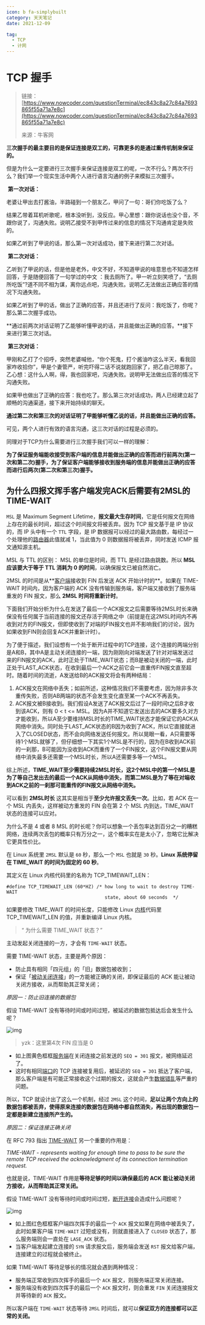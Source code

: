 ```yaml
---
icon: b fa-simplybuilt
category: 天天笔记
date: 2021-12-09

tag:
  - TCP
  - 计网
---
```


# TCP 握手

> 链接：[https://www.nowcoder.com/questionTerminal/ec843c8a27c84a7693865f55a71a7e8c](https://www.nowcoder.com/questionTerminal/ec843c8a27c84a7693865f55a71a7e8c)
>
> 来源：牛客网


**三次握手的最主要目的是保证连接是双工的，可靠更多的是通过重传机制来保证的。**  

​      但是为什么一定要进行三次握手来保证连接是双工的呢，一次不行么？两次不行么？我们举一个现实生活中两个人进行语言沟通的例子来模拟三次握手。 

​      **第一次对话：**  

​    老婆让甲出去打酱油，半路碰到一个朋友乙，甲问了一句：哥们你吃饭了么？ 

  结果乙带着耳机听歌呢，根本没听到，没反应。甲心里想：跟你说话也没个音，不跟你说了，沟通失败。说明乙接受不到甲传过来的信息的情况下沟通肯定是失败的。 

  如果乙听到了甲说的话，那么第一次对话成功，接下来进行第二次对话。 

​      **第二次对话：**  

​     乙听到了甲说的话，但是他是老外，中文不好，不知道甲说的啥意思也不知道怎样回答，于是随便回答了一句学过的中文  ：我去厕所了。甲一听立刻笑喷了，“去厕所吃饭”?道不同不相为谋，离你远点吧，沟通失败。说明乙无法做出正确应答的情况下沟通失败。 

  如果乙听到了甲的话，做出了正确的应答，并且还进行了反问：我吃饭了，你呢？那么第二次握手成功。 

  **通过前两次对话证明了乙能够听懂甲说的话，并且能做出正确的应答。**接下来进行第三次对话。 

​      **第三次对话：**  

  甲刚和乙打了个招呼，突然老婆喊他，“你个死鬼，打个酱油咋这么半天，看我回家咋收拾你”，甲是个妻管严，听完吓得二话不说就跑回家了，把乙自己晾那了。乙心想：这什么人啊，得，我也回家吧，沟通失败。说明甲无法做出应答的情况下沟通失败。 

  如果甲也做出了正确的应答：我也吃了。那么第三次对话成功，两人已经建立起了顺畅的沟通渠道，接下来开始持续的聊天。 

  **通过第二次和第三次的对话证明了甲能够听懂乙说的话，并且能做出正确的应答。**

  可见，两个人进行有效的语言沟通，这三次对话的过程是必须的。 

  同理对于TCP为什么需要进行三次握手我们可以一样的理解： 

​            **为了保证服务端能收接受到客户端的信息并能做出正确的应答而进行前两次(第一次和第二次)握手，为了保证客户端能够接收到服务端的信息并能做出正确的应答而进行后两次(第二次和第三次)握手。**



## 为什么四报文挥手客户端发完ACK后需要有2MSL的TIME-WAIT

`MSL` 是 Maximum Segment Lifetime，**报文最大生存时间**，它是任何报文在网络上存在的最长时间，超过这个时间报文将被丢弃。因为 TCP 报文基于是 IP 协议的，而 IP 头中有一个 `TTL` 字段，是 IP 数据报可以经过的最大路由数，每经过一个处理他的[路由器](https://www.zhihu.com/search?q=路由器&search_source=Entity&hybrid_search_source=Entity&hybrid_search_extra={"sourceType"%3A"answer"%2C"sourceId"%3A2005038284})此值就减 1，当此值为 0 则数据报将被丢弃，同时发送 ICMP 报文通知源主机。

MSL 与 TTL 的区别： MSL 的单位是时间，而 TTL 是经过路由跳数。所以 **MSL 应该要大于等于 TTL 消耗为 0 的时间**，以确保报文已被自然消亡。

2MSL 的时间是从**[客户端](https://www.zhihu.com/search?q=客户端&search_source=Entity&hybrid_search_source=Entity&hybrid_search_extra={"sourceType"%3A"answer"%2C"sourceId"%3A2005038284})接收到 FIN 后发送 ACK 开始计时的**。如果在 TIME-WAIT 时间内，因为客户端的 ACK 没有传输到服务端，客户端又接收到了服务端重发的 FIN 报文，那么 **2MSL 时间将重新计时**。

下面我们开始分析为什么在发送了最后一个ACK报文之后需要等待2MSL时长来确保没有任何属于当前连接的报文还存活于网络之中（前提是在这2MSL时间内不再收到对方的FIN报文，但即使收到了对端的FIN报文也并不影响我们的讨论，因为如果收到FIN则会回复ACK并重新计时）。

为了便于描述，我们设想有一个处于断开过程中的TCP连接，这个连接的两端分别是A和B，其中A是主动关闭连接的一端，因为刚刚向对端发送了针对对端发送过来的FIN报文的ACK，此时正处于TIME_WAIT状态；而B是被动关闭的一端，此时正处于LAST_ACK状态，在收到最后一个ACK之前它会一直重传FIN报文直至超时。随着时间的流逝，A发送给B的ACK报文将会有两种结局：

1. ACK报文在网络中丢失；如前所述，这种情况我们不需要考虑，因为除非多次重传失败，否则AB两端的状态不会发生变化直至某一个ACK不再丢失。
2. ACK报文被B接收到。我们假设A发送了ACK报文后过了一段时间t之后B才收到该ACK，则有 0 < t <= MSL。因为A并不知道它发送出去的ACK要多久对方才能收到，所以A至少要维持MSL时长的TIME_WAIT状态才能保证它的ACK从网络中消失。同时处于LAST_ACK状态的B因为收到了ACK，所以它直接就进入了CLOSED状态，而不会向网络发送任何报文。所以晃眼一看，A只需要等待1个MSL就够了，但仔细想一下其实1个MSL是不行的，因为在B收到ACK前的一刹那，B可能因为没收到ACK而重传了一个FIN报文，这个FIN报文要从网络中消失最多还需要一个MSL时长，所以A还需要多等一个MSL。

综上所述，**TIME_WAIT至少需要持续2MSL时长，这2个MSL中的第一个MSL是为了等自己发出去的最后一个ACK从网络中消失，而第二MSL是为了等在对端收到ACK之前的一刹那可能重传的FIN报文从网络中消失。**

可以看到 **2MSL时长** 这其实是相当于**至少允许报文丢失一次**。比如，若 ACK 在一个 MSL 内丢失，这样被动方重发的 FIN 会在第 2 个 MSL 内到达，TIME_WAIT 状态的连接可以应对。

为什么不是 4 或者 8 MSL 的时长呢？你可以想象一个丢包率达到百分之一的糟糕网络，连续两次丢包的概率只有万分之一，这个概率实在是太小了，忽略它比解决它更具性价比。

在 Linux 系统里 `2MSL` 默认是 `60` 秒，那么一个 `MSL` 也就是 `30` 秒。**Linux 系统停留在 TIME_WAIT 的时间为固定的 60 秒**。

其定义在 Linux 内核代码里的名称为 TCP_TIMEWAIT_LEN：

```text
#define TCP_TIMEWAIT_LEN (60*HZ) /* how long to wait to destroy TIME-WAIT 
                                    state, about 60 seconds  */
```

如果要修改 TIME_WAIT 的时间长度，只能修改 Linux [内核](https://www.zhihu.com/search?q=内核&search_source=Entity&hybrid_search_source=Entity&hybrid_search_extra={"sourceType"%3A"answer"%2C"sourceId"%3A2005038284})代码里 TCP_TIMEWAIT_LEN 的值，并重新编译 Linux 内核。

> “ 为什么需要 TIME_WAIT 状态？”

主动发起关闭连接的一方，才会有 `TIME-WAIT` 状态。

需要 TIME-WAIT 状态，主要是两个原因：

- 防止具有相同「四元组」的「旧」数据包被收到；
- 保证「[被动关闭连接](https://www.zhihu.com/search?q=被动关闭连接&search_source=Entity&hybrid_search_source=Entity&hybrid_search_extra={"sourceType"%3A"answer"%2C"sourceId"%3A2005038284})」的一方能被正确的关闭，即保证最后的 ACK 能让被动关闭方接收，从而帮助其正常关闭；

*原因一：防止旧连接的数据包*

假设 TIME-WAIT 没有等待时间或时间过短，被延迟的数据包抵达后会发生什么呢？

![img](https://gitee.com/yzketx/image-markdown/raw/master/img/202112091645763.jpeg)

> yzk：这里第4次  FIN 应当是 0

- 如上图黄色框框[服务端](https://www.zhihu.com/search?q=服务端&search_source=Entity&hybrid_search_source=Entity&hybrid_search_extra={"sourceType"%3A"answer"%2C"sourceId"%3A2005038284})在关闭连接之前发送的 `SEQ = 301` 报文，被网络延迟了。
- 这时有相同[端口](https://www.zhihu.com/search?q=端口&search_source=Entity&hybrid_search_source=Entity&hybrid_search_extra={"sourceType"%3A"answer"%2C"sourceId"%3A2005038284})的 TCP 连接被复用后，被延迟的 `SEQ = 301` 抵达了客户端，那么客户端是有可能正常接收这个过期的报文，这就会产生[数据错乱](https://www.zhihu.com/search?q=数据错乱&search_source=Entity&hybrid_search_source=Entity&hybrid_search_extra={"sourceType"%3A"answer"%2C"sourceId"%3A2005038284})等严重的问题。

所以，TCP 就设计出了这么一个机制，经过 `2MSL` 这个时间，**足以让两个方向上的数据包都被丢弃，使得原来连接的数据包在网络中都自然消失，再出现的数据包一定都是新建立连接所产生的。**

*原因二：保证连接正确关闭*

在 RFC 793 指出 [TIME-WAIT](https://www.zhihu.com/search?q=TIME-WAIT&search_source=Entity&hybrid_search_source=Entity&hybrid_search_extra={"sourceType"%3A"answer"%2C"sourceId"%3A2005038284}) 另一个重要的作用是：

*TIME-WAIT - represents waiting for enough time to pass to be sure the remote TCP received the acknowledgment of its connection termination request.*

也就是说，TIME-WAIT 作用是**等待足够的时间以确保最后的 ACK 能让被动关闭方接收，从而帮助其正常关闭。**

假设 TIME-WAIT 没有等待时间或时间过短，[断开连接](https://www.zhihu.com/search?q=断开连接&search_source=Entity&hybrid_search_source=Entity&hybrid_search_extra={"sourceType"%3A"answer"%2C"sourceId"%3A2005038284})会造成什么问题呢？

![img](https://pic1.zhimg.com/80/v2-6a44dd001ef2ece18297121c90305861_720w.jpg?source=1940ef5c)

- 如上图红色框框客户端四次挥手的最后一个 `ACK` 报文如果在网络中被丢失了，此时如果客户端 `TIME-WAIT` 过短或没有，则就直接进入了 `CLOSED` 状态了，那么服务端则会一直处在 `LASE_ACK` 状态。
- 当客户端发起建立连接的 `SYN` 请求报文后，服务端会发送 `RST` 报文给客户端，连接建立的过程就会被终止。

如果 TIME-WAIT 等待足够长的情况就会遇到两种情况：

- 服务端正常收到四次挥手的最后一个 `ACK` 报文，则服务端正常关闭连接。
- 服务端没有收到四次挥手的最后一个 `ACK` 报文时，则会重发 `FIN` 关闭连接报文并等待新的 `ACK` 报文。

所以客户端在 `TIME-WAIT` 状态等待 `2MSL` 时间后，就可以**保证双方的连接都可以正常的关闭。**